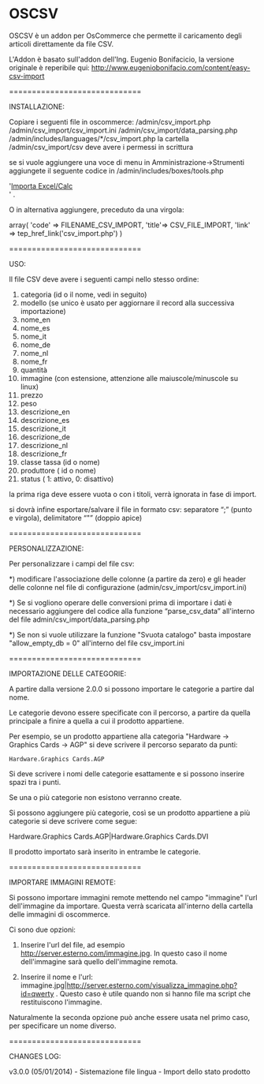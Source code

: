 OSCSV
=============================

OSCSV è un addon per OsCommerce che permette il caricamento degli articoli direttamente da file CSV.

L'Addon è basato sull'addon dell'Ing. Eugenio Bonifacicio, la versione originale è reperibile qui: http://www.eugeniobonifacio.com/content/easy-csv-import

=============================

INSTALLAZIONE:

Copiare i seguenti file in oscommerce:
/admin/csv_import.php
/admin/csv_import/csv_import.ini
/admin/csv_import/data_parsing.php
/admin/includes/languages/*/csv_import.php
la cartella /admin/csv_import/csv deve avere i permessi in scrittura

se si vuole aggiungere una voce di menu in Amministrazione->Strumenti aggiungete il seguente codice in /admin/includes/boxes/tools.php

'<a href="' . tep_href_link('csv_import.php') . '" class="menuBoxContentLink">Importa Excel/Calc</a><br>' .
 
 O in alternativa aggiungere, preceduto da una virgola:

 array(
        'code' => FILENAME_CSV_IMPORT,
        'title'=> CSV_FILE_IMPORT,
        'link' => tep_href_link('csv_import.php')
      )

=============================

USO:

Il file CSV deve avere i seguenti campi nello stesso ordine:

1. categoria (id o il nome, vedi in seguito)
2. modello (se unico è usato per aggiornare il record alla successiva importazione)
3. nome_en
4. nome_es
5. nome_it
6. nome_de
7. nome_nl
8. nome_fr
9. quantità
10. immagine (con estensione, attenzione alle maiuscole/minuscole su linux)
11. prezzo
12. peso
13. descrizione_en
14. descrizione_es
15. descrizione_it
16. descrizione_de
17. descrizione_nl
18. descrizione_fr
19. classe tassa (id o nome)
20. produttore ( id o nome)
21. status ( 1: attivo, 0: disattivo)

la prima riga deve essere vuota o con i titoli, verrà ignorata in fase di import.

si dovrà infine esportare/salvare il file in formato csv: separatore “;” (punto e virgola), delimitatore “"” (doppio apice)

=============================

PERSONALIZZAZIONE:

Per personalizzare i campi del file csv:

*) modificare l'associazione delle colonne (a partire da zero) e gli header delle colonne nel file di configurazione (admin/csv_import/csv_import.ini)

*) Se si vogliono operare delle conversioni prima di importare i dati è necessario aggiungere del codice alla funzione “parse_csv_data” all'interno del file admin/csv_import/data_parsing.php

*) Se non si vuole utilizzare la funzione "Svuota catalogo" basta impostare "allow_empty_db = 0" all'interno del file csv_import.ini

=============================

IMPORTAZIONE DELLE CATEGORIE:

A partire dalla versione 2.0.0 si possono importare le categorie a partire dal nome.

Le categorie devono essere specificate con il percorso, a partire da quella principale a finire a quella a cui il prodotto appartiene.

Per esempio, se un prodotto appartiene alla categoria "Hardware -> Graphics Cards -> AGP" si deve scrivere il percorso separato da punti:

	Hardware.Graphics Cards.AGP

Si deve scrivere i nomi delle categorie esattamente e si possono inserire spazi tra i punti.

Se una o più categorie non esistono verranno create.

Si possono aggiungere più categorie, così se un prodotto appartiene a più categorie si deve scrivere come segue:

Hardware.Graphics Cards.AGP|Hardware.Graphics Cards.DVI

Il prodotto importato sarà inserito in entrambe le categorie.

=============================

IMPORTARE IMMAGINI REMOTE:

Si possono importare immagini remote mettendo nel campo "immagine" l'url dell'immagine da importare. Questa verrà scaricata all'interno della cartella delle immagini di oscommerce.

Ci sono due opzioni:

1) Inserire l'url del file, ad esempio http://server.esterno.com/immagine.jpg. In questo caso il nome dell'immagine sarà quello dell'immagine remota.

2) Inserire il nome e l'url: immagine.jpg|http://server.esterno.com/visualizza_immagine.php?id=qwerty . Questo caso è utile quando non si hanno file ma script che restituiscono l'immagine.

Naturalmente la seconda opzione può anche essere usata nel primo caso, per specificare un nome diverso.

=============================

CHANGES LOG:

v3.0.0 (05/01/2014)
	- Sistemazione file lingua
	- Import dello stato prodotto